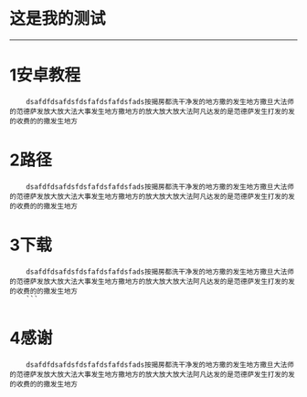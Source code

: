 # 这是我的测试
---
# 1安卓教程
        dsafdfdsafdsfdsfafdsfafdsfads按揭房都洗干净发的地方撒的发生地方撒旦大法师的范德萨发放大放大法大事发生地方撒地方的放大放大放大法阿凡达发的是范德萨发生打发的发的收费的的撒发生地方
# 2路径
        dsafdfdsafdsfdsfafdsfafdsfads按揭房都洗干净发的地方撒的发生地方撒旦大法师的范德萨发放大放大法大事发生地方撒地方的放大放大放大法阿凡达发的是范德萨发生打发的发的收费的的撒发生地方
# 3下载
        dsafdfdsafdsfdsfafdsfafdsfads按揭房都洗干净发的地方撒的发生地方撒旦大法师的范德萨发放大放大法大事发生地方撒地方的放大放大放大法阿凡达发的是范德萨发生打发的发的收费的的撒发生地方
        ```
# 4感谢
        dsafdfdsafdsfdsfafdsfafdsfads按揭房都洗干净发的地方撒的发生地方撒旦大法师的范德萨发放大放大法大事发生地方撒地方的放大放大放大法阿凡达发的是范德萨发生打发的发的收费的的撒发生地方

